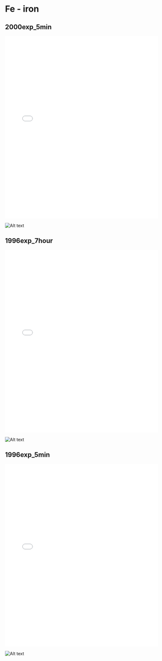 # Fe - iron

## 2000exp_5min

<iframe src="../../html/Fe_2000exp_5min.html" width="100%" height="600px" frameborder="0"></iframe>

![Alt text](Fe_2000exp_5min.png)

## 1996exp_7hour

<iframe src="../../html/Fe_1996exp_7hour.html" width="100%" height="600px" frameborder="0"></iframe>

![Alt text](Fe_1996exp_7hour.png)

## 1996exp_5min

<iframe src="../../html/Fe_1996exp_5min.html" width="100%" height="600px" frameborder="0"></iframe>

![Alt text](Fe_1996exp_5min.png)

